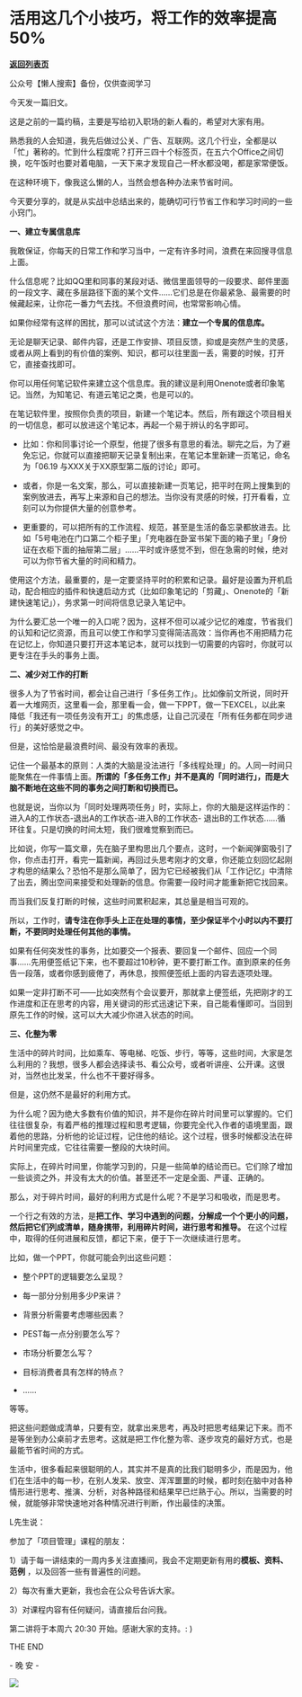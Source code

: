 # 活用这几个小技巧，将工作的效率提高50%

[**返回列表页**](/gzh/L先生说)

公众号【懒人搜索】备份，仅供查阅学习

今天发一篇旧文。

  

这是之前的一篇约稿，主要是写给初入职场的新人看的，希望对大家有用。  

  

熟悉我的人会知道，我先后做过公关、广告、互联网。这几个行业，全都是以「忙」著称的。忙到什么程度呢？打开三四十个标签页，在五六个Office之间切换，吃午饭时也要对着电脑，一天下来才发现自己一杯水都没喝，都是家常便饭。

  

在这种环境下，像我这么懒的人，当然会想各种办法来节省时间。

  

今天要分享的，就是从实战中总结出来的，能确切可行节省工作和学习时间的一些小窍门。

  

  

**一、建立专属信息库**

  

我敢保证，你每天的日常工作和学习当中，一定有许多时间，浪费在来回搜寻信息上面。

  

什么信息呢？比如QQ里和同事的某段对话、微信里面领导的一段要求、邮件里面的一段文字、藏在多层路径下面的某个文件……它们总是在你最紧急、最需要的时候藏起来，让你花一番力气去找。不但浪费时间，也常常影响心情。

  

如果你经常有这样的困扰，那可以试试这个方法：**建立一个专属的信息库。**

  

无论是聊天记录、邮件内容，还是工作安排、项目反馈，抑或是突然产生的灵感，或者从网上看到的有价值的案例、知识，都可以往里面一丢，需要的时候，打开它，直接查找即可。

  

你可以用任何笔记软件来建立这个信息库。我的建议是利用Onenote或者印象笔记。当然，为知笔记、有道云笔记之类，也是可以的。

  

在笔记软件里，按照你负责的项目，新建一个笔记本。然后，所有跟这个项目相关的一切信息，都可以放进这个笔记本，再起一个易于辨认的名字即可。

  

  * 比如：你和同事讨论一个原型，他提了很多有意思的看法。聊完之后，为了避免忘记，你就可以直接把聊天记录复制出来，在笔记本里新建一页笔记，命名为「06.19 与XXX关于XX原型第二版的讨论」即可。

  

  * 或者，你是一名文案，那么，可以直接新建一页笔记，把平时在网上搜集到的案例放进去，再写上来源和自己的想法。当你没有灵感的时候，打开看看，立刻可以为你提供大量的创意参考。

  

  * 更重要的，可以把所有的工作流程、规范，甚至是生活的备忘录都放进去。比如「5号电池在门口第二个柜子里」「充电器在卧室书架下面的箱子里」「身份证在衣柜下面的抽屉第二层」……平时或许感觉不到，但在急需的时候，绝对可以为你节省大量的时间和精力。

  

使用这个方法，最重要的，是一定要坚持平时的积累和记录。最好是设置为开机启动，配合相应的插件和快速启动方式（比如印象笔记的「剪藏」、Onenote的「新建快速笔记」），务求第一时间将信息记录入笔记中。

  

为什么要汇总一个唯一的入口呢？因为，这样不但可以减少记忆的难度，节省我们的认知和记忆资源，而且可以使工作和学习变得简洁高效：当你再也不用把精力花在记忆上，你知道只要打开这本笔记本，就可以找到一切需要的内容时，你就可以更专注在手头的事务上面。

  

  

**二、减少对工作的打断**

  

很多人为了节省时间，都会让自己进行「多任务工作」。比如像前文所说，同时开着一大堆网页，这里看一会，那里看一会，做一下PPT，做一下EXCEL，以此来降低「我还有一项任务没有开工」的焦虑感，让自己沉浸在「所有任务都在同步进行」的美好感觉之中。

  

但是，这恰恰是最浪费时间、最没有效率的表现。

  

记住一个最基本的原则：人类的大脑是没法进行「多线程处理」的。人同一时间只能聚焦在一件事情上面。**所谓的「多任务工作」并不是真的「同时进行」，而是大脑不断地在这些不同的事务之间打断和切换而已。**

  

也就是说，当你以为「同时处理两项任务」时，实际上，你的大脑是这样运作的：进入A的工作状态-退出A的工作状态-进入B的工作状态-
退出B的工作状态……循环往复。只是切换的时间太短，我们很难觉察到而已。

  

比如说，你写一篇文章，先在脑子里构思出几个要点，这时，一个新闻弹窗吸引了你，你点击打开，看完一篇新闻，再回过头思考刚才的文章，你还能立刻回忆起刚才构思的结果么？恐怕不是那么简单了，因为它已经被我们从「工作记忆」中清除了出去，腾出空间来接受和处理新的信息。你需要一段时间才能重新把它找回来。

  

而当我们反复打断的时候，这些时间累积起来，其总量是相当可观的。

  

所以，工作时，**请专注在你手头上正在处理的事情，至少保证半个小时以内不要打断，不要同时处理任何其他的事情。**

  

如果有任何突发性的事务，比如要交一个报表、要回复一个邮件、回应一个同事……先用便签纸记下来，也不要超过10秒钟，更不要打断工作。直到原来的任务告一段落，或者你感到疲倦了，再休息，按照便签纸上面的内容去逐项处理。

  

如果一定非打断不可——比如突然有个会议要开，那就拿上便签纸，先把刚才的工作进度和正在思考的内容，用关键词的形式迅速记下来，自己能看懂即可。当回到原先工作的时候，这可以大大减少你进入状态的时间。

  

  

**三、化整为零**

  

生活中的碎片时间，比如乘车、等电梯、吃饭、步行，等等，这些时间，大家是怎么利用的？我想，很多人都会选择读书、看公众号，或者听讲座、公开课。这很对，当然也比发呆，什么也不干要好得多。

  

但是，这仍然不是最好的利用方式。

  

为什么呢？因为绝大多数有价值的知识，并不是你在碎片时间里可以掌握的。它们往往很复杂，有着严格的推理过程和思考逻辑，你要完全代入作者的语境里面，跟着他的思路，分析他的论证过程，记住他的结论。这个过程，很多时候都没法在碎片时间里完成，它往往需要一整段的大块时间。

  

实际上，在碎片时间里，你能学习到的，只是一些简单的结论而已。它们除了增加一些谈资之外，并没有太大的价值。甚至还不一定是全面、严谨、正确的。

  

那么，对于碎片时间，最好的利用方式是什么呢？不是学习和吸收，而是思考。

  

一个行之有效的方法，是**把工作、学习中遇到的问题，分解成一个个更小的问题，然后把它们列成清单，随身携带，利用碎片时间，进行思考和推导。**
在这个过程中，取得的任何进展和反馈，都记下来，便于下一次继续进行思考。

  

比如，做一个PPT，你就可能会列出这些问题：

  

  * 整个PPT的逻辑要怎么呈现？

  * 每一部分分别用多少P来讲？

  * 背景分析需要考虑哪些因素？  

  * PEST每一点分别要怎么写？  

  * 市场分析要怎么写？  

  * 目标消费者具有怎样的特点？  

  * ……  

  

等等。  

  

把这些问题做成清单，只要有空，就拿出来思考，再及时把思考结果记下来。而不是等坐到办公桌前才去思考。这就是把工作化整为零、逐步攻克的最好方式，也是最能节省时间的方式。

  

生活中，很多看起来很聪明的人，其实并不是真的比我们聪明多少，而是因为，他们在生活中的每一秒，在别人发呆、放空、浑浑噩噩的时候，都时刻在脑中对各种情形进行思考、推演、分析，对各种路径和结果早已烂熟于心。所以，当需要的时候，就能够非常快速地对各种情况进行判断，作出最佳的决策。

  

  

L先生说：  

参加了「项目管理」课程的朋友：

1）请于每一讲结束的一周内多关注直播间，我会不定期更新有用的**模板、资料、范例** ，以及回答一些有普遍性的问题。

2）每次有重大更新，我也会在公众号告诉大家。

3）对课程内容有任何疑问，请直接后台问我。

第二讲将于本周六 20:30 开始。感谢大家的支持。: )

  

THE END

\- 晚 安 -

  

![](http://mmbiz.qpic.cn/mmbiz_png/yWXmuSFeCk08RCNWDh5B0MsQbSFU5cpPKicfbGCFbk2bqhRTrPiaylLL3aARBwFYn0ElpCasKPlJGw3ib0g7NTgbQ/0?wx_fmt=gif)  

